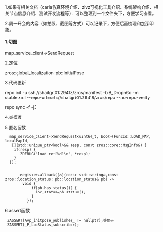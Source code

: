 1.如果有相关文档（carla仿真环境介绍、zivz可视化工具介绍、系统架构介绍、相关节点信息介绍、测试开发流程等），可以整理到一个文件夹下，方便学习查看。

2.周一开会的内容（如拍照、截图等方式）可以记录下，方便后面梳理和加深印象。













#### 1.切图

map_service_client->SendRequest

2.定位

zros::global_localization::pb::InitialPose

3.代码更新

repo init -u ssh://shaitgrt01:29418/zros/manifest -b B_DropnGo -m stable.xml --repo-url=ssh://shaitgrt01:29418/zros/repo --no-repo-verify

repo sync -f -j3

4.类模板



5.匿名函数

```
  map_service_client->SendRequest<uint64_t, bool>(FuncId::LOAD_MAP, localMapId,
   [](std::unique_ptr<bool>&& resp, const zros::core::MsgInfo&) {
    if(resp) {
       ZDEBUG("load ret[%d]\n", *resp);
    }
  });
       
       
       RegisterCallback([&](const std::string&,const zros::location_status::pb::location_status& pb) -> 
        void {
            if(pb.has_status()) {
              loc_status=pb.status();
            }
          });
```

6.assert函数

```
 ZASSERT(Avp_initpose_publisher_ != nullptr);等价于
 ZASSERT(_P_LocStatus_subscriber);
```































